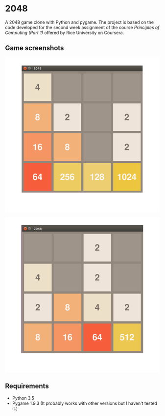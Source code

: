 # 2048
A 2048 game clone with Python and pygame. The project is based on the code developed for the second week assignment of the course *Principles of Computing (Part 1)* offered by Rice University on Coursera.


## Game screenshots

![alt text](https://github.com/juangallostra/2048/blob/master/game_screenshots/2048_2_c.png)

![alt text](https://github.com/juangallostra/2048/blob/master/game_screenshots/2048_c.png)


## Requirements
* Python 3.5
* Pygame 1.9.3 (It probably works with other versions but I haven't tested it.)


